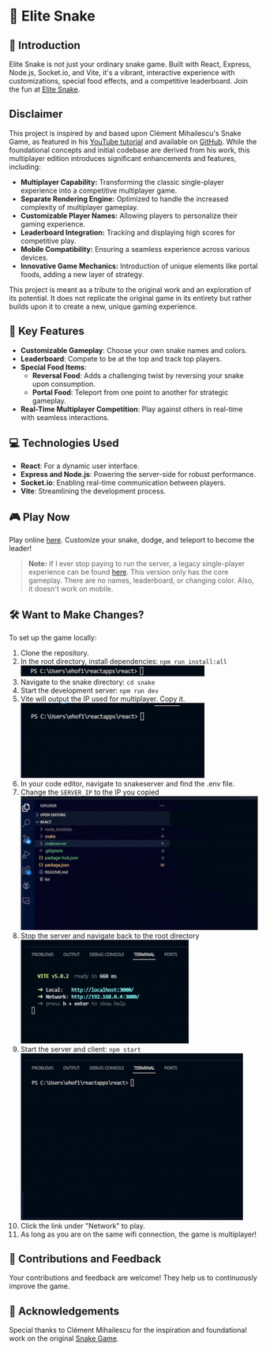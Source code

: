 # 🐍 Elite Snake

## 🚀 Introduction
Elite Snake is not just your ordinary snake game. Built with React, Express, Node.js, Socket.io, and Vite, it's a vibrant, interactive experience with customizations, special food effects, and a competitive leaderboard. Join the fun at [Elite Snake](http://23.239.5.150:3000/).

## Disclaimer
This project is inspired by and based upon Clément Mihailescu's Snake Game, as featured in his [YouTube tutorial](https://www.youtube.com/watch?v=7Rkib_fvowE) and available on [GitHub](https://github.com/clementmihailescu/Snake-Game-Reverse-LL-Tutorial). While the foundational concepts and initial codebase are derived from his work, this multiplayer edition introduces significant enhancements and features, including:

- **Multiplayer Capability:** Transforming the classic single-player experience into a competitive multiplayer game.
- **Separate Rendering Engine:** Optimized to handle the increased complexity of multiplayer gameplay.
- **Customizable Player Names:** Allowing players to personalize their gaming experience.
- **Leaderboard Integration:** Tracking and displaying high scores for competitive play.
- **Mobile Compatibility:** Ensuring a seamless experience across various devices.
- **Innovative Game Mechanics:** Introduction of unique elements like portal foods, adding a new layer of strategy.

This project is meant as a tribute to the original work and an exploration of its potential. It does not replicate the original game in its entirety but rather builds upon it to create a new, unique gaming experience.


## 🌟 Key Features
- **Customizable Gameplay**: Choose your own snake names and colors.
- **Leaderboard**: Compete to be at the top and track top players.
- **Special Food Items**: 
  - **Reversal Food**: Adds a challenging twist by reversing your snake upon consumption.
  - **Portal Food**: Teleport from one point to another for strategic gameplay.
- **Real-Time Multiplayer Competition**: Play against others in real-time with seamless interactions.

## 💻 Technologies Used
- **React**: For a dynamic user interface.
- **Express and Node.js**: Powering the server-side for robust performance.
- **Socket.io**: Enabling real-time communication between players.
- **Vite**: Streamlining the development process.

## 🎮 Play Now
Play online [here](http://23.239.5.150:3000/). Customize your snake, dodge, and teleport to become the leader!

> **Note:** If I ever stop paying to run the server, a legacy single-player experience can be found [here](https://theehofman.github.io/snake2/). This version only has the core gameplay. There are no names, leaderboard, or changing color. Also, it doesn't work on mobile.

## 🛠 Want to Make Changes?
To set up the game locally:
1. Clone the repository.
2. In the root directory, install dependencies: `npm run install:all`  
    ![Alt Text](./gifs/npm%20install%20gif.gif)
3. Navigate to the snake directory: `cd snake`
4. Start the development server: `npm run dev`
5. Vite will output the IP used for multiplayer. Copy it.  
    ![Alt Text](./gifs/cd%20and%20run%20dev%20gif.gif)
6. In your code editor, navigate to snakeserver and find the .env file.
7. Change the `SERVER_IP` to the IP you copied  
    ![Alt Text](./gifs/change%20file%20gif.gif)
8. Stop the server and navigate back to the root directory  
    ![Alt Text](./gifs/backtracking%20gif.gif)
9. Start the server and client: `npm start`  
    ![Alt Text](./gifs/starting%20server%20gif.gif)   
10. Click the link under "Network" to play.
11. As long as you are on the same wifi connection, the game is multiplayer!

## 💬 Contributions and Feedback
Your contributions and feedback are welcome! They help us to continuously improve the game.

## 🙏 Acknowledgements
Special thanks to Clément Mihailescu for the inspiration and foundational work on the original [Snake Game](https://github.com/clementmihailescu/Snake-Game-Reverse-LL-Tutorial).

